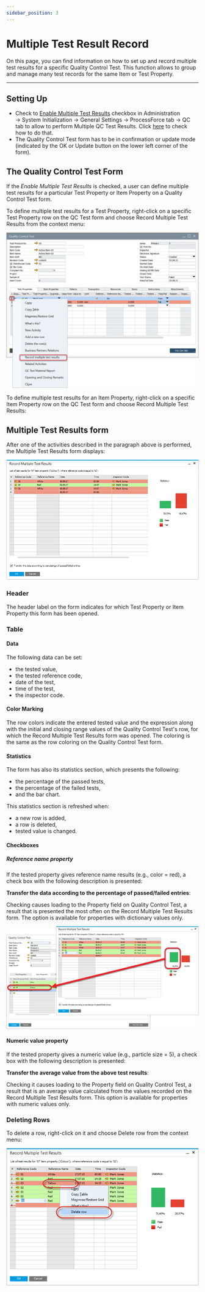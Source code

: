 ```yaml
---
sidebar_position: 3
---
```


# Multiple Test Result Record

On this page, you can find information on how to set up and record multiple test results for a specific Quality Control Test. This function allows to group and manage many test records for the same Item or Test Property.

---

## Setting Up

- Check to [Enable Multiple Test Results](../../system-initialization/general-settings/qc-tab.md) checkbox in Administration → System Initialization → General Settings → ProcessForce tab → QC tab to allow to perform Multiple QC Test Results. Click [here](../../system-initialization/general-settings/qc-tab.md) to check how to do that.
- The Quality Control Test form has to be in confirmation or update mode (indicated by the OK or Update button on the lower left corner of the form).

## The Quality Control Test Form

If the *Enable Multiple Test Results* is checked, a user can define multiple test results for a particular Test Property or Item Property on a Quality Control Test form.

To define multiple test results for a Test Property, right-click on a specific Test Property row on the QC Test form and choose Record Multiple Test Results from the context menu:

![Multiple Test Result Record](./media/multiple-test-result-record/multiple-test-results.webp)

To define multiple test results for an Item Property, right-click on a specific Item Property row on the QC Test form and choose Record Multiple Test Results:

## Multiple Test Results form

After one of the activities described in the paragraph above is performed, the Multiple Test Results form displays:

![Multiple Test](./media/multiple-test-result-record/record-multiple-test-results.webp)

### Header

The header label on the form indicates for which Test Property or Item Property this form has been opened.

### Table

#### Data

The following data can be set:

- the tested value,
- the tested reference code,
- date of the test,
- time of the test,
- the inspector code.

#### Color Marking

The row colors indicate the entered tested value and the expression along with the initial and closing range values of the Quality Control Test's row, for which the Record Multiple Test Results form was opened. The coloring is the same as the row coloring on the Quality Control Test form.

#### Statistics

The form has also its statistics section, which presents the following:

- the percentage of the passed tests,
- the percentage of the failed tests,
- and the bar chart.

This statistics section is refreshed when:

- a new row is added,
- a row is deleted,
- tested value is changed.

#### Checkboxes

##### Reference name property

If the tested property gives reference name results (e.g., color = red), a check box with the following description is presented:

**Transfer the data according to the percentage of passed/failed entries**:

Checking causes loading to the Property field on Quality Control Test, a result that is presented the most often on the Record Multiple Test Results form. The option is available for properties with dictionary values only.

![Multiple Results Copied](./media/multiple-test-result-record/multiple-results-copied.webp)

#### Numeric value property

If the tested property gives a numeric value (e.g., particle size = 5), a check box with the following description is presented:

**Transfer the average value from the above test results**:

Checking it causes loading to the Property field on Quality Control Test, a result that is an average value calculated from the values recorded on the Record Multiple Test Results form. This option is available for properties with numeric values only.

### Deleting Rows

To delete a row, right-click on it and choose Delete row from the context menu:

![Deleting Rows](./media/multiple-test-result-record/record-multiple-test-results-deleting.png)
